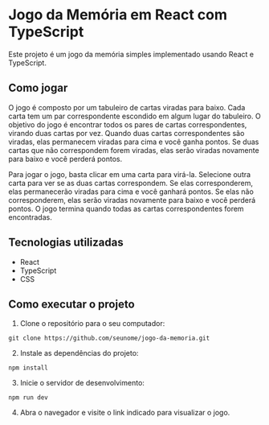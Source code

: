 # Jogo da Memória em React com TypeScript

Este projeto é um jogo da memória simples implementado usando React e TypeScript.

## Como jogar

O jogo é composto por um tabuleiro de cartas viradas para baixo. Cada carta tem um par correspondente escondido em algum lugar do tabuleiro. O objetivo do jogo é encontrar todos os pares de cartas correspondentes, virando duas cartas por vez. Quando duas cartas correspondentes são viradas, elas permanecem viradas para cima e você ganha pontos. Se duas cartas que não correspondem forem viradas, elas serão viradas novamente para baixo e você perderá pontos.

Para jogar o jogo, basta clicar em uma carta para virá-la. Selecione outra carta para ver se as duas cartas correspondem. Se elas corresponderem, elas permanecerão viradas para cima e você ganhará pontos. Se elas não corresponderem, elas serão viradas novamente para baixo e você perderá pontos. O jogo termina quando todas as cartas correspondentes forem encontradas.

## Tecnologias utilizadas

- React
- TypeScript
- CSS

## Como executar o projeto

1. Clone o repositório para o seu computador:
```
git clone https://github.com/seunome/jogo-da-memoria.git
```

2. Instale as dependências do projeto:
```
npm install
```

3. Inicie o servidor de desenvolvimento:
```
npm run dev
```

4. Abra o navegador e visite o link indicado para visualizar o jogo.

